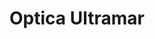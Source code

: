 ---
title: "Optica Ultramar"
url: /ciudad-autonoma-de-buenos-aires/optica-ultramar/
shop: Optiker
---